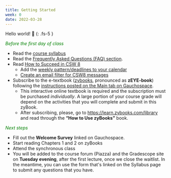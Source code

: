 ```yaml
---
title: Getting Started
week: 0
date: 2022-03-28
---
```


Hello world! 🖖
{: .fs-5 }

 <span style="color:green">_Before the first day of class_</span>

- Read the [course syllabus]({{site.url}}/{{site.baseurl}}/about)
- Read the [Frequently Asked Questions (FAQ) section]({{site.url}}/{{site.baseurl}}/faq). 
- Read [How to Succeed in CSW 8]({{site.url}}/{{site.baseurl}}/success)
    - Add the [weekly pattern/deadlines to your calendar]({{site.url}}/{{site.baseurl}}/success/#roadmap)
    - [Create an email filter for CSW8 messages]({{site.url}}/{{site.baseurl}}/success#create-an-email-filter)
- Subscribe to the e-textbook ([zybooks](https://zybooks.com), pronounced as **zEYE-book**) following the [instructions posted on the Main tab on Gauchospace](https://gauchospace.ucsb.edu/courses/mod/page/view.php?id=1639309).
    - This interactive online textbook is required and the subscription must be purchased _individually_. A large portion of your course grade will depend on the activities that you will complete and submit in this zyBook.
    - After subscribing, please, go to <https://learn.zybooks.com/library> and read through the **“How to Use zyBooks”** book.

<span style="color:green">_Next steps_</span>
- Fill out the **Welcome Survey** linked on Gauchospace.
- Start reading Chapters 1 and 2 on zyBooks
- Attend the synchronous class
- You will be added to the course forum (Piazza) and the Gradescope site on **Tuesday evening**, after the first lecture, once we close the waitlist. In the meantime, you can use the form that's linked on the Syllabus page to submit any questions that you have.

